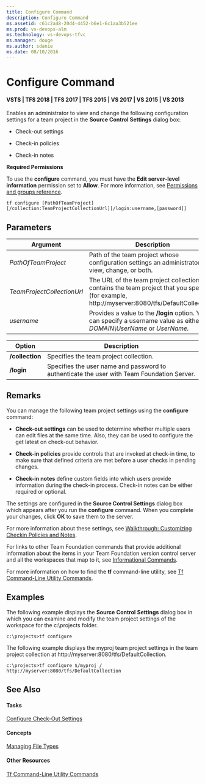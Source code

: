 ```yaml
---
title: Configure Command
description: Configure Command
ms.assetid: c61c2a48-20d4-4452-b6e1-6c1aa3b521ee
ms.prod: vs-devops-alm
ms.technology: vs-devops-tfvc
ms.manager: douge
ms.author: sdanie
ms.date: 08/10/2016
---
```


# Configure Command

#### VSTS | TFS 2018 | TFS 2017 | TFS 2015 | VS 2017 | VS 2015 | VS 2013

Enables an administrator to view and change the following configuration settings for a team project in the **Source Control Settings** dialog box:

-   Check-out settings

-   Check-in policies

-   Check-in notes

**Required Permissions**

To use the **configure** command, you must have the **Edit server-level information** permission set to **Allow**. For more information, see [Permissions and groups reference](../security/permissions.md).

    tf configure [PathOfTeamProject] [/collection:TeamProjectCollectionUrl][/login:username,[password]]

## Parameters

|**Argument**|**Description**|
|---|---|
|*PathOfTeamProject*|Path of the team project whose configuration settings an administrator can view, change, or both.|
|*TeamProjectCollectionUrl*|The URL of the team project collection that contains the team project that you specified (for example, http://myserver:8080/tfs/DefaultCollection).|
|*username*|Provides a value to the **/login** option. You can specify a username value as either *DOMAIN\UserName* or *UserName.*|

|**Option**|**Description**|
|---|---|
|**/collection**|Specifies the team project collection.|
|**/login**|Specifies the user name and password to authenticate the user with Team Foundation Server.|

## Remarks

You can manage the following team project settings using the **configure** command:

-   **Check-out settings** can be used to determine whether multiple users can edit files at the same time. Also, they can be used to configure the get latest on check-out behavior.

-   **Check-in policies** provide controls that are invoked at check-in time, to make sure that defined criteria are met before a user checks in pending changes.

-   **Check-in notes** define custom fields into which users provide information during the check-in process. Check-in notes can be either required or optional.

The settings are configured in the **Source Control Settings** dialog box which appears after you run the **configure** command. When you complete your changes, click **OK** to save them to the server.

For more information about these settings, see [Walkthrough: Customizing Checkin Policies and Notes](https://msdn.microsoft.com/library/ms181281).

For links to other Team Foundation commands that provide additional information about the items in your Team Foundation version control server and all the workspaces that map to it, see [Informational Commands](https://msdn.microsoft.com/library/ms181450).

For more information on how to find the **tf** command-line utility, see [Tf Command-Line Utility Commands](https://msdn.microsoft.com/library/z51z7zy0).

## Examples

The following example displays the **Source** **Control** **Settings** dialog box in which you can examine and modify the team project settings of the workspace for the c:\\projects folder.

    c:\projects>tf configure

The following example displays the myproj team project settings in the team project collection at http://myserver:8080/tfs/DefaultCollection.

    c:\projects>tf configure $/myproj / http://myserver:8080/tfs/DefaultCollection 

## See Also

#### Tasks

[Configure Check-Out Settings](configure-check-out-settings.md)

#### Concepts

[Managing File Types](../tfs-server/admin/manage-file-types.md)

#### Other Resources

[Tf Command-Line Utility Commands](https://msdn.microsoft.com/library/z51z7zy0)
